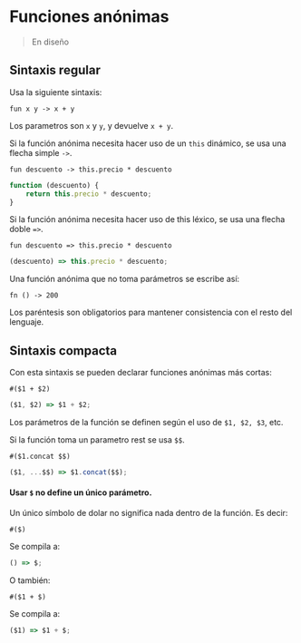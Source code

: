 # Funciones anónimas

> En diseño

## Sintaxis regular

Usa la siguiente sintaxis:

```
fun x y -> x + y
```

Los parametros son `x` y `y`, y devuelve `x + y`.

Si la función anónima necesita hacer uso de un `this` dinámico, se usa una flecha
simple `->`.

```
fun descuento -> this.precio * descuento
```

```javascript
function (descuento) {
    return this.precio * descuento;
}
```

Si la función anónima necesita hacer uso de this léxico, se usa una flecha doble `=>`.

```
fun descuento => this.precio * descuento
```

```javascript
(descuento) => this.precio * descuento;
```

Una función anónima que no toma parámetros se escribe así: 

```
fn () -> 200
```

Los paréntesis son obligatorios para mantener consistencia con el resto del lenguaje.

## Sintaxis compacta

Con esta sintaxis se pueden declarar funciones anónimas más cortas:

```
#($1 + $2)
```

```javascript
($1, $2) => $1 + $2;
```

Los parámetros de la función se definen según el uso de `$1, $2, $3`, etc.

Si la función toma un parametro rest se usa `$$`.

```
#($1.concat $$)
```

```javascript
($1, ...$$) => $1.concat($$);
```

#### Usar `$` no define un único parámetro.

Un único símbolo de dolar no significa nada dentro de la función. Es decir:

```
#($)
```

Se compila a:

```javascript
() => $;
```

O también:

```
#($1 + $)
```

Se compila a:

```javascript
($1) => $1 + $;
```
